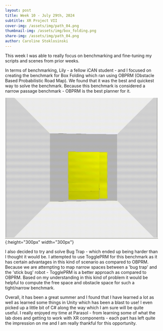 ```yaml
---
layout: post
title: Week 10 - July 29th, 2024
subtitle: XR Project VII
cover-img: /assets/img/path_04.png
thumbnail-img: /assets/img/box_folding.png
share-img: /assets/img/path_04.png
author: Caroline Stoklosinski
---
```


This week I was able to really focus on benchmarking and fine-tuning my scripts and scenes from prior weeks.

In terms of benchmarking, Lily - a fellow iCAN student - and I focused on creating the benchmark for Box Folding which ran using OBPRM (Obstacle Based Probabilistic Road Map). We found that it was the best and quickest way to solve the benchmark. Because this benchmark is considered a narrow passage benchmark - OBPRM is the best planner for it. 

![Box Gif](/assets/img/box.gif){:height="300px" width="300px"}

I also decided to try and solve Bug Trap - which ended up being harder than I thought it would be. I attempted to use TogglePRM for this benchmark as it has certain advantages in this kind of scenario as compared to OBPRM. Because we are attempting to map narrow spaces between a 'bug trap' and the 'stick bug' robot - TogglePRM is a better approach as compared to OBPRM. Based on my understanding in this kind of problem it would be helpful to compute the free space and obstacle space for such a tight/narrow benchmark. 

Overall, it has been a great summer and I found that I have learned a lot as well as learned some things in Unity which has been a blast to use! I even picked up a little bit of C# along the way which I am sure will be quite useful. I really enjoyed my time at Parasol - from learning some of what the lab does and getting to work with XR components - each part has left quite the impression on me and I am really thankful for this opportunity. 

